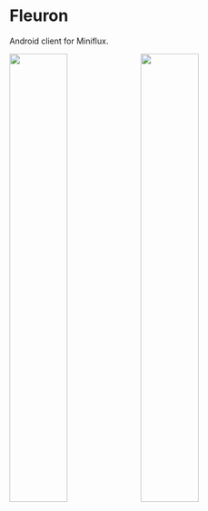 # Fleuron

Android client for Miniflux.

<p>
    <img src="https://static.ayukmr.com/repos/fleuron/1.png" width="45%">
    <img src="https://static.ayukmr.com/repos/fleuron/2.png" width="45%">
</p>

